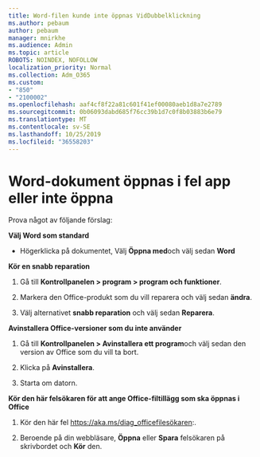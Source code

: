 ```yaml
---
title: Word-filen kunde inte öppnas VidDubbelklickning
ms.author: pebaum
author: pebaum
manager: mnirkhe
ms.audience: Admin
ms.topic: article
ROBOTS: NOINDEX, NOFOLLOW
localization_priority: Normal
ms.collection: Adm_O365
ms.custom:
- "850"
- "2100002"
ms.openlocfilehash: aaf4cf8f22a81c601f41ef00080aeb1d8a7e2789
ms.sourcegitcommit: 0b06093dabd685f76cc39b1d7c0f8b03883b6e79
ms.translationtype: MT
ms.contentlocale: sv-SE
ms.lasthandoff: 10/25/2019
ms.locfileid: "36558203"
---
```

# <a name="word-document-opened-in-the-wrong-app-or-didnt-open"></a>Word-dokument öppnas i fel app eller inte öppna

Prova något av följande förslag:

**Välj Word som standard**

- Högerklicka på dokumentet, Välj **Öppna med**och välj sedan **Word**

**Kör en snabb reparation**

1. Gå till **Kontrollpanelen > program > program och funktioner**.

2. Markera den Office-produkt som du vill reparera och välj sedan **ändra**.

3. Välj alternativet **snabb reparation** och välj sedan **Reparera**.

**Avinstallera Office-versioner som du inte använder**

1. Gå till **Kontrollpanelen > Avinstallera ett program**och välj sedan den version av Office som du vill ta bort.

2. Klicka på **Avinstallera**.

3. Starta om datorn.

**Kör den här felsökaren för att ange Office-filtillägg som ska öppnas i Office**

1. Kör den här fel https://aka.ms/diag_officefilesökaren:.

2. Beroende på din webbläsare, **Öppna** eller **Spara** felsökaren på skrivbordet och **Kör** den.
